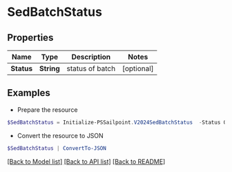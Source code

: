 # SedBatchStatus
## Properties

Name | Type | Description | Notes
------------ | ------------- | ------------- | -------------
**Status** | **String** | status of batch | [optional] 

## Examples

- Prepare the resource
```powershell
$SedBatchStatus = Initialize-PSSailpoint.V2024SedBatchStatus  -Status OK
```

- Convert the resource to JSON
```powershell
$SedBatchStatus | ConvertTo-JSON
```

[[Back to Model list]](../README.md#documentation-for-models) [[Back to API list]](../README.md#documentation-for-api-endpoints) [[Back to README]](../README.md)

